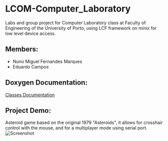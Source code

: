 # LCOM-Computer_Laboratory

Labs and group project for Computer Laboratory class at Faculty of Engineering of the University of Porto, using LCF framework on minix
for low level device access.

## Members:
* Nuno Miguel Fernandes Marques
* Eduardo Campos

## Doxygen Documentation:

[Classes Documentation](https://nunomiguel22.github.io/LCOM-Computer_Laboratory/Project_Doxygen/index.html "Doxygen documentation")

## Project Demo:
Asteroid game based on the original 1979 "Asteroids", it allows for crosshair control with the mouse, and for a multiplayer mode using serial port.
![Screenshot](Project%20-%20Asteroids/demo.gif)
